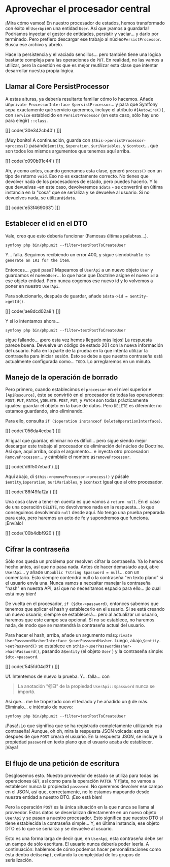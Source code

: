 # Aprovechar el procesador central

¡Mira cómo vamos! En nuestro procesador de estados, hemos transformado con éxito el `UserApi`en una entidad `User`. Así que ¡vamos a guardarla! Podríamos inyectar el gestor de entidades, persistir y vaciar... y darlo por terminado. Pero prefiero descargar ese trabajo al núcleo`PersistProcessor`. Busca ese archivo y ábrelo.

Hace la persistencia y el vaciado sencillos... pero también tiene una lógica bastante compleja para las operaciones de `PUT`. En realidad, no las vamos a utilizar, pero la cuestión es que es mejor reutilizar esta clase que intentar desarrollar nuestra propia lógica.

## Llamar al Core PersistProcessor

A estas alturas, ya debería resultarte familiar cómo lo hacemos. Añade un`private ProcessorInterface $persistProcessor`... y para que Symfony sepa exactamente qué servicio queremos, incluye el atributo `#[Autowire()]`, con `service` establecido en `PersistProcessor` (en este caso, sólo hay uno para elegir) `::class`.

[[[ code('30e342cb40') ]]]

¡Muy bonito! A continuación, guarda con `$this->persistProcessor->process()` pasando`$entity`, `$operation`, `$uriVariables`, y `$context`... que son todos los mismos argumentos que tenemos aquí arriba.

[[[ code('c090b91c44') ]]]

Ah, y como antes, cuando generamos esta clase, generó `process()` con un tipo de retorno `void`. Eso no es exactamente correcto. No tienes que devolver nada de los procesadores de estado, pero puedes hacerlo. Y lo que devuelvas -en este caso, devolveremos `$data` - se convertirá en última instancia en la "cosa" que se serializa y se devuelve al usuario. Si no devuelves nada, se utilizará`$data`.

[[[ code('e53f469063') ]]]

## Establecer el id en el DTO

Vale, creo que esto debería funcionar (Famosas últimas palabras...).

```terminal-silent
symfony php bin/phpunit --filter=testPostToCreateUser
```

Y... falla. Seguimos recibiendo un error 400, y sigue siendo`Unable to generate an IRI for the item`.

Entonces... ¿qué pasa? Mapeamos el `UserApi` a un nuevo objeto `User` y guardamos el nuevo`User`... lo que hace que Doctrine asigne el nuevo `id` a ese objeto entidad. Pero nunca cogemos ese nuevo id y lo volvemos a poner en nuestro `UserApi`.

Para solucionarlo, después de guardar, añade `$data->id = $entity->getId()`.

[[[ code('ae8dcd02a8') ]]]

Y si lo intentamos ahora...

```terminal-silent
symfony php bin/phpunit --filter=testPostToCreateUser
```

sigue fallando... ¡pero esta vez hemos llegado más lejos! La respuesta parece buena. Devuelve un código de estado 201 con la nueva información del usuario. Falla en la parte de la prueba en la que intenta utilizar la contraseña para iniciar sesión. Esto se debe a que nuestra contraseña está actualmente configurada como... `TODO`. Lo arreglaremos en un minuto.

## Manejo de la operación de borrado

Pero primero, cuando establecimos el `processor` en el nivel superior `#[ApiResource]`, éste se convirtió en el procesador de todas las operaciones: `POST`, `PUT`, `PATCH`, y`DELETE`. `POST`, `PUT`, y `PATCH` son todas prácticamente iguales: guardar el objeto en la base de datos. Pero `DELETE` es diferente: no estamos guardando, sino eliminando.

Para ello, consulta `if ($operation instanceof DeleteOperationInterface)`.

[[[ code('056da4ecba') ]]]

Al igual que guardar, eliminar no es difícil... pero sigue siendo mejor descargar este trabajo al procesador de eliminación del núcleo de Doctrine. Así que, aquí arriba, copia el argumento... e inyecta otro procesador: `RemoveProcessor`... y cámbiale el nombre a`$removeProcessor`.

[[[ code('d6f507ebad') ]]]

Aquí abajo, di `$this->removeProcessor->process()` y pásale `$entity`,`$operation`, `$uriVariables`, y `$context` igual que al otro procesador.

[[[ code('86f49faf2a') ]]]

Una cosa clave a tener en cuenta es que vamos a `return null`. En el caso de una operación `DELETE`, no devolvemos nada en la respuesta... lo que conseguimos devolviendo `null` desde aquí. No tengo una prueba preparada para esto, pero haremos un acto de fe y supondremos que funciona. ¡Envíalo!

[[[ code('00b4dbf920') ]]]

## Cifrar la contraseña

Sólo nos queda un problema por resolver: cifrar la contraseña. Ya lo hemos hecho antes, así que no pasa nada. Antes de hacer demasiado aquí, abre `UserApi`... y añade un`public ?string $password = null`... con un comentario. Esto siempre contendrá null o la contraseña "en texto plano" si el usuario envía una. Nunca vamos a necesitar manejar la contraseña "hash" en nuestra API, así que no necesitamos espacio para ello... ¡lo cual está muy bien!

De vuelta en el procesador, `if ($dto->password)`, entonces sabemos que tenemos que aplicar el hash y establecerlo en el usuario. Si se está creando un nuevo usuario, siempre se establecerá... pero al actualizar un usuario, haremos que este campo sea opcional. Si no se establece, no haremos nada, de modo que se mantendrá la contraseña actual del usuario.

Para hacer el hash, arriba, añade un argumento más:`private UserPasswordHasherInterface $userPasswordHasher`. Luego, abajo,`$entity->setPassword()` se establece en `$this->userPasswordHasher->hashPassword()`, pasando a`$entity` (el objeto `User` ) y la contraseña simple: `$dto->password`.

[[[ code('545fd04d31') ]]]

Uf. Intentemos de nuevo la prueba. Y... falla... con

> La anotación "@El" de la propiedad `UserApi::$password` nunca se importó.

Así que... me he tropezado con el teclado y he añadido un `@` de más. Elimínalo... e inténtalo de nuevo:

```terminal-silent
symfony php bin/phpunit --filter=testPostToCreateUser
```

¡Pasa! ¡Lo que significa que se ha registrado completamente utilizando esa contraseña! Aunque, oh oh, mira la respuesta JSON volcada: esto es después de que `POST` creara el usuario. En la respuesta JSON, se incluye la propiedad `password` en texto plano que el usuario acaba de establecer. ¡Vaya!

## El flujo de una petición de escritura

Desglosemos esto. Nuestro proveedor de estado se utiliza para todas las operaciones `GET`, así como para la operación `PATCH`. Y fíjate, no vamos a establecer nunca la propiedad `password`. No queremos devolver ese campo en el JSON, así que, correctamente, no lo estamos mapeando desde nuestra entidad a nuestro DTO. ¡Eso está bien!

Pero la operación `POST` es la única situación en la que nunca se llama al proveedor. Estos datos se deserializan directamente en un nuevo objeto `UserApi` y se pasan a nuestro procesador. Esto significa que nuestro DTO sí tiene establecida la contraseña simple... Y, en última instancia, ese objeto DTO es lo que se serializa y se devuelve al usuario.

Esto es una forma larga de decir que, en `UserApi`, esta contraseña debe ser un campo de sólo escritura. El usuario nunca debería poder leerla. A continuación: hablemos de cómo podemos hacer personalizaciones como ésta dentro de`UserApi`, evitando la complejidad de los grupos de serialización.
